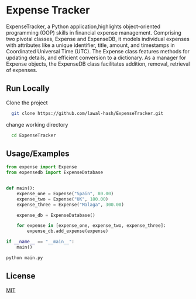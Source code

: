 # Expense Tracker

ExpenseTracker, a Python application,highlights object-oriented programming (OOP) skills in financial expense management. Comprising two pivotal classes, Expense and ExpenseDB, it models individual expenses with attributes like a unique identifier, title, amount, and timestamps in Coordinated Universal Time (UTC). The Expense class features methods for  updating details, and efficient conversion to a dictionary. As a manager for Expense objects, the ExpenseDB class facilitates addition, removal, retrieval of expenses.

## Run Locally

Clone the project

```bash
  git clone https://github.com/lawal-hash/ExpenseTracker.git
```

change working directory


```bash
  cd ExpenseTracker
```

## Usage/Examples

```python
from expense import Expense
from expensedb import ExpenseDatabase


def main():
    expense_one = Expense("Spain", 80.00)
    expense_two = Expense("UK", 180.00)
    expense_three = Expense("Malaga", 300.00)

    expense_db = ExpenseDatabase()

    for expense in [expense_one, expense_two, expense_three]:
        expense_db.add_expense(expense)

if __name__ == "__main__":
    main()

```

```python
python main.py
```

## License

[MIT](https://choosealicense.com/licenses/mit/)
